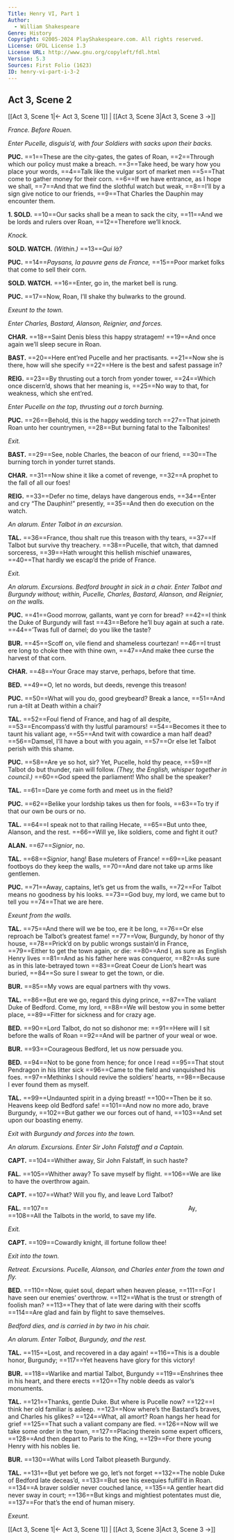 ```yaml
---
Title: Henry VI, Part 1
Author: 
  - William Shakespeare
Genre: History
Copyright: ©2005-2024 PlayShakespeare.com. All rights reserved.
License: GFDL License 1.3
License URL: http://www.gnu.org/copyleft/fdl.html
Version: 5.3
Sources: First Folio (1623)
ID: henry-vi-part-i-3-2
---
```


## Act 3, Scene 2
[[Act 3, Scene 1|← Act 3, Scene 1]] | [[Act 3, Scene 3|Act 3, Scene 3 →]]

*France. Before Rouen.*

*Enter Pucelle, disguis’d, with four Soldiers with sacks upon their backs.*

**PUC.**
==1==These are the city-gates, the gates of Roan,
==2==Through which our policy must make a breach.
==3==Take heed, be wary how you place your words,
==4==Talk like the vulgar sort of market men
==5==That come to gather money for their corn.
==6==If we have entrance, as I hope we shall,
==7==And that we find the slothful watch but weak,
==8==I’ll by a sign give notice to our friends,
==9==That Charles the Dauphin may encounter them.

**1. SOLD.**
==10==Our sacks shall be a mean to sack the city,
==11==And we be lords and rulers over Roan,
==12==Therefore we’ll knock.

*Knock.*

**SOLD. WATCH.**
*(Within.)*
==13==*Qui là?*

**PUC.**
==14==*Paysans, la pauvre gens de France,*
==15==Poor market folks that come to sell their corn.

**SOLD. WATCH.**
==16==Enter, go in, the market bell is rung.

**PUC.**
==17==Now, Roan, I’ll shake thy bulwarks to the ground.

*Exeunt to the town.*

*Enter Charles, Bastard, Alanson, Reignier, and forces.*

**CHAR.**
==18==Saint Denis bless this happy stratagem!
==19==And once again we’ll sleep secure in Roan.

**BAST.**
==20==Here ent’red Pucelle and her practisants.
==21==Now she is there, how will she specify
==22==Here is the best and safest passage in?

**REIG.**
==23==By thrusting out a torch from yonder tower,
==24==Which once discern’d, shows that her meaning is,
==25==No way to that, for weakness, which she ent’red.

*Enter Pucelle on the top, thrusting out a torch burning.*

**PUC.**
==26==Behold, this is the happy wedding torch
==27==That joineth Roan unto her countrymen,
==28==But burning fatal to the Talbonites!

*Exit.*

**BAST.**
==29==See, noble Charles, the beacon of our friend,
==30==The burning torch in yonder turret stands.

**CHAR.**
==31==Now shine it like a comet of revenge,
==32==A prophet to the fall of all our foes!

**REIG.**
==33==Defer no time, delays have dangerous ends,
==34==Enter and cry “The Dauphin!” presently,
==35==And then do execution on the watch.

*An alarum. Enter Talbot in an excursion.*

**TAL.**
==36==France, thou shalt rue this treason with thy tears,
==37==If Talbot but survive thy treachery.
==38==Pucelle, that witch, that damned sorceress,
==39==Hath wrought this hellish mischief unawares,
==40==That hardly we escap’d the pride of France.

*Exit.*

*An alarum. Excursions. Bedford brought in sick in a chair. Enter Talbot and Burgundy without; within, Pucelle, Charles, Bastard, Alanson, and Reignier, on the walls.*

**PUC.**
==41==Good morrow, gallants, want ye corn for bread?
==42==I think the Duke of Burgundy will fast
==43==Before he’ll buy again at such a rate.
==44==’Twas full of darnel; do you like the taste?

**BUR.**
==45==Scoff on, vile fiend and shameless courtezan!
==46==I trust ere long to choke thee with thine own,
==47==And make thee curse the harvest of that corn.

**CHAR.**
==48==Your Grace may starve, perhaps, before that time.

**BED.**
==49==O, let no words, but deeds, revenge this treason!

**PUC.**
==50==What will you do, good greybeard? Break a lance,
==51==And run a-tilt at Death within a chair?

**TAL.**
==52==Foul fiend of France, and hag of all despite,
==53==Encompass’d with thy lustful paramours!
==54==Becomes it thee to taunt his valiant age,
==55==And twit with cowardice a man half dead?
==56==Damsel, I’ll have a bout with you again,
==57==Or else let Talbot perish with this shame.

**PUC.**
==58==Are ye so hot, sir? Yet, Pucelle, hold thy peace,
==59==If Talbot do but thunder, rain will follow.
*(They, the English, whisper together in council.)*
==60==God speed the parliament! Who shall be the speaker?

**TAL.**
==61==Dare ye come forth and meet us in the field?

**PUC.**
==62==Belike your lordship takes us then for fools,
==63==To try if that our own be ours or no.

**TAL.**
==64==I speak not to that railing Hecate,
==65==But unto thee, Alanson, and the rest.
==66==Will ye, like soldiers, come and fight it out?

**ALAN.**
==67==*Signior*, no.

**TAL.**
==68==*Signior*, hang! Base muleters of France!
==69==Like peasant footboys do they keep the walls,
==70==And dare not take up arms like gentlemen.

**PUC.**
==71==Away, captains, let’s get us from the walls,
==72==For Talbot means no goodness by his looks.
==73==God buy, my lord, we came but to tell you
==74==That we are here.

*Exeunt from the walls.*

**TAL.**
==75==And there will we be too, ere it be long,
==76==Or else reproach be Talbot’s greatest fame!
==77==Vow, Burgundy, by honor of thy house,
==78==Prick’d on by public wrongs sustain’d in France,
==79==Either to get the town again, or die:
==80==And I, as sure as English Henry lives
==81==And as his father here was conqueror,
==82==As sure as in this late-betrayed town
==83==Great Coeur de Lion’s heart was buried,
==84==So sure I swear to get the town, or die.

**BUR.**
==85==My vows are equal partners with thy vows.

**TAL.**
==86==But ere we go, regard this dying prince,
==87==The valiant Duke of Bedford. Come, my lord,
==88==We will bestow you in some better place,
==89==Fitter for sickness and for crazy age.

**BED.**
==90==Lord Talbot, do not so dishonor me:
==91==Here will I sit before the walls of Roan
==92==And will be partner of your weal or woe.

**BUR.**
==93==Courageous Bedford, let us now persuade you.

**BED.**
==94==Not to be gone from hence; for once I read
==95==That stout Pendragon in his litter sick
==96==Came to the field and vanquished his foes.
==97==Methinks I should revive the soldiers’ hearts,
==98==Because I ever found them as myself.

**TAL.**
==99==Undaunted spirit in a dying breast!
==100==Then be it so. Heavens keep old Bedford safe!
==101==And now no more ado, brave Burgundy,
==102==But gather we our forces out of hand,
==103==And set upon our boasting enemy.

*Exit with Burgundy and forces into the town.*

*An alarum. Excursions. Enter Sir John Falstaff and a Captain.*

**CAPT.**
==104==Whither away, Sir John Falstaff, in such haste?

**FAL.**
==105==Whither away? To save myself by flight.
==106==We are like to have the overthrow again.

**CAPT.**
==107==What? Will you fly, and leave Lord Talbot?

**FAL.**
==107==                       Ay,
==108==All the Talbots in the world, to save my life.

*Exit.*

**CAPT.**
==109==Cowardly knight, ill fortune follow thee!

*Exit into the town.*

*Retreat. Excursions. Pucelle, Alanson, and Charles enter from the town and fly.*

**BED.**
==110==Now, quiet soul, depart when heaven please,
==111==For I have seen our enemies’ overthrow.
==112==What is the trust or strength of foolish man?
==113==They that of late were daring with their scoffs
==114==Are glad and fain by flight to save themselves.

*Bedford dies, and is carried in by two in his chair.*

*An alarum. Enter Talbot, Burgundy, and the rest.*

**TAL.**
==115==Lost, and recovered in a day again!
==116==This is a double honor, Burgundy;
==117==Yet heavens have glory for this victory!

**BUR.**
==118==Warlike and martial Talbot, Burgundy
==119==Enshrines thee in his heart, and there erects
==120==Thy noble deeds as valor’s monuments.

**TAL.**
==121==Thanks, gentle Duke. But where is Pucelle now?
==122==I think her old familiar is asleep.
==123==Now where’s the Bastard’s braves, and Charles his glikes?
==124==What, all amort? Roan hangs her head for grief
==125==That such a valiant company are fled.
==126==Now will we take some order in the town,
==127==Placing therein some expert officers,
==128==And then depart to Paris to the King,
==129==For there young Henry with his nobles lie.

**BUR.**
==130==What wills Lord Talbot pleaseth Burgundy.

**TAL.**
==131==But yet before we go, let’s not forget
==132==The noble Duke of Bedford late deceas’d,
==133==But see his exequies fulfill’d in Roan.
==134==A braver soldier never couched lance,
==135==A gentler heart did never sway in court;
==136==But kings and mightiest potentates must die,
==137==For that’s the end of human misery.

*Exeunt.*

[[Act 3, Scene 1|← Act 3, Scene 1]] | [[Act 3, Scene 3|Act 3, Scene 3 →]]